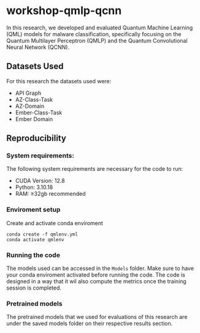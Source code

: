 # workshop-qmlp-qcnn

In this research, we developed and evaluated Quantum Machine Learning (QML) models for malware classification, specifically focusing on the Quantum Multilayer Perceptron (QMLP) and the Quantum Convolutional Neural Network (QCNN).

## Datasets Used

For this research the datasets used were:

- API Graph
- AZ-Class-Task
- AZ-Domain
- Ember-Class-Task
- Ember Domain

## Reproducibility

### System requirements:

The following system requirements are necessary for the code to run:

- CUDA Version: 12.8
- Python: 3.10.18
- RAM: ≥32gb recommended

### Enviroment setup

Create and activate conda enviroment

```
conda create -f qmlenv.yml
conda activate qmlenv
```

### Running the code

The models used can be accessed in the `Models` folder. Make sure to have your conda enviroment activated before running the code. The code is designed in a way that it wil also compute the metrics once the training session is completed.

### Pretrained models

The pretrained models that we used for evaluations of this research are under the saved models folder on their respective results section.
